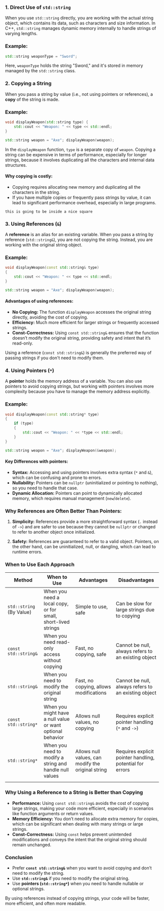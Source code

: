 ### **1. Direct Use of `std::string`**

When you use `std::string` directly, you are working with the actual string object, which contains its data, such as characters and size information. In C++, `std::string` manages dynamic memory internally to handle strings of varying lengths.

### Example:

```cpp
std::string weaponType = "Sword";
```

Here, `weaponType` holds the string "Sword," and it's stored in memory managed by the `std::string` class.

### **2. Copying a String**

When you pass a string by value (i.e., not using pointers or references), a **copy** of the string is made.

### Example:

```cpp
void displayWeapon(std::string type) {     
	std::cout << "Weapon: " << type << std::endl; 
}  

std::string weapon = "Axe"; displayWeapon(weapon);
```

In the `displayWeapon` function, `type` is a separate copy of `weapon`. Copying a string can be expensive in terms of performance, especially for longer strings, because it involves duplicating all the characters and internal data structures.

#### **Why copying is costly:**

- Copying requires allocating new memory and duplicating all the characters in the string.
- If you have multiple copies or frequently pass strings by value, it can lead to significant performance overhead, especially in large programs.

`this is going to be inside a nice square`


### **3. Using References (`&`)**

A **reference** is an alias for an existing variable. When you pass a string by reference (`std::string&`), you are not copying the string. Instead, you are working with the original string object.

### Example:

```cpp
void displayWeapon(const std::string& type) 
{     
	std::cout << "Weapon: " << type << std::endl; 
}

std::string weapon = "Axe"; displayWeapon(weapon);
```

#### Advantages of using references:

- **No Copying:** The function `displayWeapon` accesses the original string directly, avoiding the cost of copying.
- **Efficiency:** Much more efficient for larger strings or frequently accessed strings.
- **Const-Correctness:** Using `const std::string&` ensures that the function doesn’t modify the original string, providing safety and intent that it’s read-only.

Using a reference (`const std::string&`) is generally the preferred way of passing strings if you don't need to modify them.

### **4. Using Pointers (`*`)**

A **pointer** holds the memory address of a variable. You can also use pointers to avoid copying strings, but working with pointers involves more complexity because you have to manage the memory address explicitly.

### Example:

```cpp
void displayWeapon(const std::string* type) 
{     
	if (type) 
	{         
		std::cout << "Weapon: " << *type << std::endl;     
	} 
}

std::string weapon = "Axe"; displayWeapon(&weapon);
```

#### Key Differences with pointers:

- **Syntax:** Accessing and using pointers involves extra syntax (`*` and `&`), which can be confusing and prone to errors.
- **Nullability:** Pointers can be `nullptr` (uninitialized or pointing to nothing), so you need to handle that case.
- **Dynamic Allocation:** Pointers can point to dynamically allocated memory, which requires manual management (`new`/`delete`).

### **Why References are Often Better Than Pointers:**

1. **Simplicity:** References provide a more straightforward syntax (`.` instead of `->`) and are safer to use because they cannot be `nullptr` or changed to refer to another object once initialized.
    
2. **Safety:** References are guaranteed to refer to a valid object. Pointers, on the other hand, can be uninitialized, null, or dangling, which can lead to runtime errors.
    
### **When to Use Each Approach**

| **Method**               | **When to Use**                                               | **Advantages**                                     | **Disadvantages**                                        |
| ------------------------ | ------------------------------------------------------------- | -------------------------------------------------- | -------------------------------------------------------- |
| `std::string` (By Value) | When you need a local copy, or for small, short-lived strings | Simple to use, safe                                | Can be slow for large strings due to copying             |
| `const std::string&`     | When you need read-only access without copying                | Fast, no copying, safe                             | Cannot be null, always refers to an existing object      |
| `std::string&`           | When you need to modify the original string                   | Fast, no copying, allows modifications             | Cannot be null, always refers to an existing object      |
| `const std::string*`     | When you might have a null value or want optional behavior    | Allows null values, no copying                     | Requires explicit pointer handling (`*` and `->`)        |
| `std::string*`           | When you need to modify a string and handle null values       | Allows null values, can modify the original string | Requires explicit pointer handling, potential for errors |
|                          |                                                               |                                                    |                                                          |
### **Why Using a Reference to a String is Better than Copying**

- **Performance:** Using `const std::string&` avoids the cost of copying large strings, making your code more efficient, especially in scenarios like function arguments or return values.
- **Memory Efficiency:** You don’t need to allocate extra memory for copies, which can be significant when dealing with many strings or large strings.
- **Const-Correctness:** Using `const` helps prevent unintended modifications and conveys the intent that the original string should remain unchanged.

### **Conclusion**

- Prefer **`const std::string&`** when you want to avoid copying and don’t need to modify the string.
- Use **`std::string&`** if you need to modify the original string.
- Use **pointers (`std::string*`)** when you need to handle nullable or optional strings.

By using references instead of copying strings, your code will be faster, more efficient, and often more readable.